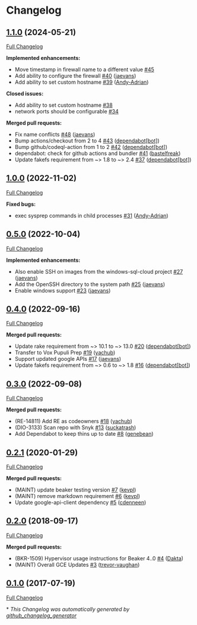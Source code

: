# Changelog

## [1.1.0](https://github.com/voxpupuli/beaker-google/tree/1.1.0) (2024-05-21)

[Full Changelog](https://github.com/voxpupuli/beaker-google/compare/1.0.0...1.1.0)

**Implemented enhancements:**

- Move timestamp in firewall name to a different value [\#45](https://github.com/voxpupuli/beaker-google/issues/45)
- Add ability to configure the firewall [\#40](https://github.com/voxpupuli/beaker-google/pull/40) ([jaevans](https://github.com/jaevans))
- Add ability to set custom hostname [\#39](https://github.com/voxpupuli/beaker-google/pull/39) ([Andy-Adrian](https://github.com/Andy-Adrian))

**Closed issues:**

- Add ability to set custom hostname [\#38](https://github.com/voxpupuli/beaker-google/issues/38)
- network ports should be configurable [\#34](https://github.com/voxpupuli/beaker-google/issues/34)

**Merged pull requests:**

- Fix name conflicts [\#48](https://github.com/voxpupuli/beaker-google/pull/48) ([jaevans](https://github.com/jaevans))
- Bump actions/checkout from 2 to 4 [\#43](https://github.com/voxpupuli/beaker-google/pull/43) ([dependabot[bot]](https://github.com/apps/dependabot))
- Bump github/codeql-action from 1 to 2 [\#42](https://github.com/voxpupuli/beaker-google/pull/42) ([dependabot[bot]](https://github.com/apps/dependabot))
- dependabot: check for github actions and bundler [\#41](https://github.com/voxpupuli/beaker-google/pull/41) ([bastelfreak](https://github.com/bastelfreak))
- Update fakefs requirement from ~\> 1.8 to ~\> 2.4 [\#37](https://github.com/voxpupuli/beaker-google/pull/37) ([dependabot[bot]](https://github.com/apps/dependabot))

## [1.0.0](https://github.com/voxpupuli/beaker-google/tree/1.0.0) (2022-11-02)

[Full Changelog](https://github.com/voxpupuli/beaker-google/compare/0.5.0...1.0.0)

**Fixed bugs:**

- exec sysprep commands in child processes [\#31](https://github.com/voxpupuli/beaker-google/pull/31) ([Andy-Adrian](https://github.com/Andy-Adrian))

## [0.5.0](https://github.com/voxpupuli/beaker-google/tree/0.5.0) (2022-10-04)

[Full Changelog](https://github.com/voxpupuli/beaker-google/compare/0.4.0...0.5.0)

**Implemented enhancements:**

- Also enable SSH on images from the windows-sql-cloud project [\#27](https://github.com/voxpupuli/beaker-google/pull/27) ([jaevans](https://github.com/jaevans))
- Add the OpenSSH directory to the system path [\#25](https://github.com/voxpupuli/beaker-google/pull/25) ([jaevans](https://github.com/jaevans))
- Enable windows support [\#23](https://github.com/voxpupuli/beaker-google/pull/23) ([jaevans](https://github.com/jaevans))

## [0.4.0](https://github.com/voxpupuli/beaker-google/tree/0.4.0) (2022-09-16)

[Full Changelog](https://github.com/voxpupuli/beaker-google/compare/0.3.0...0.4.0)

**Merged pull requests:**

- Update rake requirement from ~\> 10.1 to ~\> 13.0 [\#20](https://github.com/voxpupuli/beaker-google/pull/20) ([dependabot[bot]](https://github.com/apps/dependabot))
- Transfer to Vox Pupuli Prep [\#19](https://github.com/voxpupuli/beaker-google/pull/19) ([yachub](https://github.com/yachub))
- Support updated google APIs [\#17](https://github.com/voxpupuli/beaker-google/pull/17) ([jaevans](https://github.com/jaevans))
- Update fakefs requirement from ~\> 0.6 to ~\> 1.8 [\#16](https://github.com/voxpupuli/beaker-google/pull/16) ([dependabot[bot]](https://github.com/apps/dependabot))

## [0.3.0](https://github.com/voxpupuli/beaker-google/tree/0.3.0) (2022-09-08)

[Full Changelog](https://github.com/voxpupuli/beaker-google/compare/0.2.1...0.3.0)

**Merged pull requests:**

- \(RE-14811\) Add RE as codeowners [\#18](https://github.com/voxpupuli/beaker-google/pull/18) ([yachub](https://github.com/yachub))
- \(DIO-3133\) Scan repo with Snyk [\#13](https://github.com/voxpupuli/beaker-google/pull/13) ([suckatrash](https://github.com/suckatrash))
- Add Dependabot to keep thins up to date [\#8](https://github.com/voxpupuli/beaker-google/pull/8) ([genebean](https://github.com/genebean))

## [0.2.1](https://github.com/voxpupuli/beaker-google/tree/0.2.1) (2020-01-29)

[Full Changelog](https://github.com/voxpupuli/beaker-google/compare/0.2.0...0.2.1)

**Merged pull requests:**

- \(MAINT\) update beaker testing version [\#7](https://github.com/voxpupuli/beaker-google/pull/7) ([kevpl](https://github.com/kevpl))
- \(MAINT\) remove markdown requirement [\#6](https://github.com/voxpupuli/beaker-google/pull/6) ([kevpl](https://github.com/kevpl))
- Update google-api-client dependency [\#5](https://github.com/voxpupuli/beaker-google/pull/5) ([cdenneen](https://github.com/cdenneen))

## [0.2.0](https://github.com/voxpupuli/beaker-google/tree/0.2.0) (2018-09-17)

[Full Changelog](https://github.com/voxpupuli/beaker-google/compare/0.1.0...0.2.0)

**Merged pull requests:**

- \(BKR-1509\) Hypervisor usage instructions for Beaker 4..0 [\#4](https://github.com/voxpupuli/beaker-google/pull/4) ([Dakta](https://github.com/Dakta))
- \(MAINT\) Overall GCE Updates [\#3](https://github.com/voxpupuli/beaker-google/pull/3) ([trevor-vaughan](https://github.com/trevor-vaughan))

## [0.1.0](https://github.com/voxpupuli/beaker-google/tree/0.1.0) (2017-07-19)

[Full Changelog](https://github.com/voxpupuli/beaker-google/compare/34ca3d6b58dd87455316e055214367215fdff71f...0.1.0)



\* *This Changelog was automatically generated by [github_changelog_generator](https://github.com/github-changelog-generator/github-changelog-generator)*
